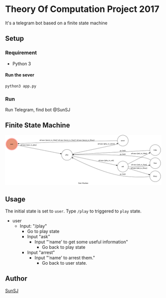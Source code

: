 # Theory Of Computation Project 2017

It's a telegram bot based on a finite state machine

## Setup

### Requirement
* Python 3

#### Run the sever

```sh
python3 app.py
```
### Run
Run Telegram, find bot @SunSJ

## Finite State Machine
![fsm](./img/show-fsm1.png)

## Usage
The initial state is set to `user`.
Type `/play` to triggered to `play` state.
* user
    * Input: "/play"
        * Go to play state
        * Input "ask"
            * Input "'name' to get some useful information"
                * Go back to play state
        * Input "arrest"
            * Input "'name' to arrest them."
                * Go back to user state.

## Author
[SunSJ](https://github.com/F74045042)
